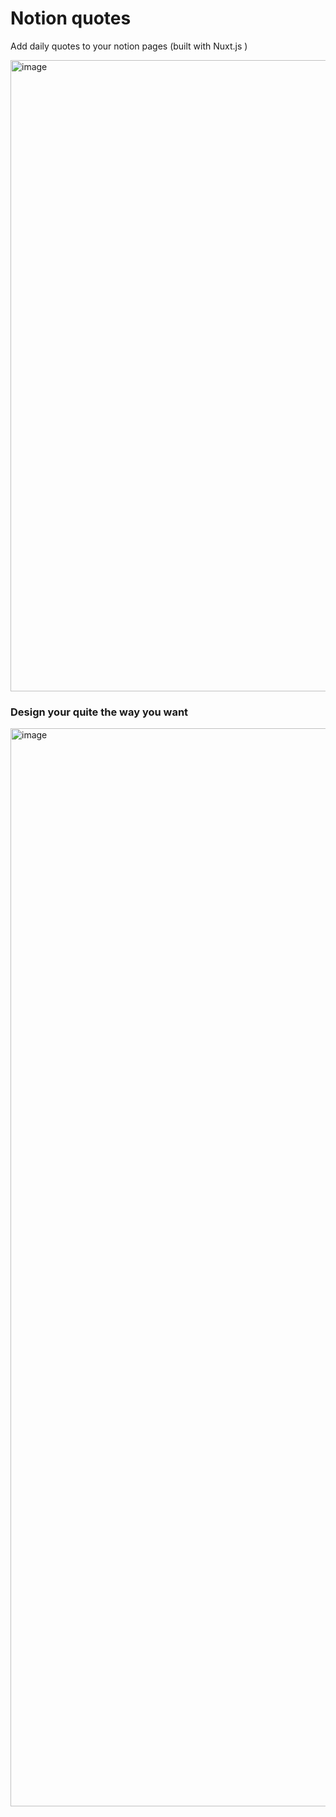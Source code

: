 # Notion quotes
Add daily quotes to your notion pages (built with Nuxt.js )

<img width="1010" alt="image" src="https://user-images.githubusercontent.com/21082235/193348986-59fa66a9-8a00-4ffb-aee9-4f4bc5a1399e.png">

### Design your quite the way you want
<img width="1725" alt="image" src="https://user-images.githubusercontent.com/21082235/193348960-9215e09a-3e4e-4b21-913d-a88d23dc6134.png">
